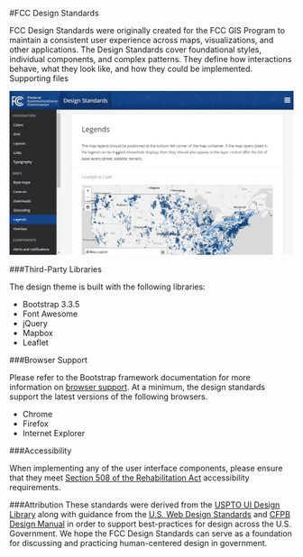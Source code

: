 
#FCC Design Standards

FCC Design Standards were originally created for the FCC GIS Program to maintain a consistent user experience across maps, visualizations, and other applications. The Design Standards cover foundational styles, individual components, and complex patterns. They define how interactions behave, what they look like, and how they could be implemented.
Supporting files

![Alt text](/1.x/images/ex-page-01.png?raw=true "FCC Design Standards Screenshot")

###Third-Party Libraries

The design theme is built with the following libraries:

- Bootstrap 3.3.5
- Font Awesome
- jQuery
- Mapbox
- Leaflet

###Browser Support

Please refer to the Bootstrap framework documentation for more information on [browser support](http://getbootstrap.com/getting-started/#support). At a minimum, the design standards support the latest versions of the following browsers.

- Chrome
- Firefox
- Internet Explorer

###Accessibility

When implementing any of the user interface components, please ensure that they meet [Section 508 of the Rehabilitation Act](http://www.section508.gov/) accessibility requirements.

###Attribution
These standards were derived from the [USPTO UI Design Library](https://uspto.github.io/designpatterns/) along with guidance from the [U.S. Web Design Standards](https://playbook.cio.gov/designstandards/) and [CFPB Design Manual](https://cfpb.github.io/design-manual/index.html) in order to support best-practices for design across the U.S. Government. We hope the FCC Design Standards can serve as a foundation for discussing and practicing human-centered design in government.